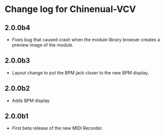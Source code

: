 # Change log for Chinenual-VCV

## 2.0.0b4

* Fixes bug that caused crash when the module library browser creates a preview image of the module.
## 2.0.0b3

* Layout change to put the BPM jack closer to the new BPM display. 

## 2.0.0b2

* Adds BPM display

## 2.0.0b1

* First beta release of the new MIDI Recorder.
